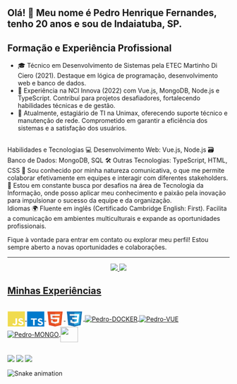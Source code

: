 
## Olá! 👋 Meu nome é Pedro Henrique Fernandes, tenho 20 anos e sou de Indaiatuba, SP.

<h2>Formação e Experiência Profissional</h2>
<ul>
 <li style="list_style:none;">🎓 Técnico em Desenvolvimento de Sistemas pela ETEC Martinho Di Ciero (2021). Destaque em lógica de programação, desenvolvimento web e banco de dados.</li>
 <li style="list_style:none;">💼 Experiência na NCI Innova (2022) com Vue.js, MongoDB, Node.js e TypeScript. Contribuí para projetos desafiadores, fortalecendo habilidades técnicas e de gestão.</li>
 <li style="list_style:none;">🔧 Atualmente, estagiário de TI na Unimax, oferecendo suporte técnico e manutenção de rede. Comprometido em garantir a eficiência dos sistemas e a satisfação dos usuários.</li>
</ul>

<br>
Habilidades e Tecnologias
💻 Desenvolvimento Web: Vue.js, Node.js
🗃️ Banco de Dados: MongoDB, SQL
🛠️ Outras Tecnologias: TypeScript, HTML, CSS
💬 Sou conhecido por minha natureza comunicativa, o que me permite colaborar efetivamente em equipes e interagir com diferentes stakeholders.
🚀 Estou em constante busca por desafios na área de Tecnologia da Informação, onde posso aplicar meu conhecimento e paixão pela inovação para impulsionar o sucesso da equipe e da organização.
<br>
Idiomas
🌍 Fluente em inglês (Certificado Cambridge English: First). Facilita a comunicação em ambientes multiculturais e expande as oportunidades profissionais.

Fique à vontade para entrar em contato ou explorar meu perfil! Estou sempre aberto a novas oportunidades e colaborações.
<hr>

<div align="center">
  <a href="https://github.com/pedro-h-fernandes">
  <img height="180em" src="https://github-readme-stats.vercel.app/api?username=pedro-h-fernandes&show_icons=true&theme=blueberry&include_all_commits=true&count_private=true"/>
  <img height="180em" src="https://github-readme-stats.vercel.app/api/top-langs/?username=pedro-h-fernandes&layout=compact&langs_count=7&theme=blueberry"/>
</div>

  ## Minhas Experiências
<div style="display: inline_block"><br>
  <img align="center" alt="Pedro-Js"  height="35" width="40" src="https://raw.githubusercontent.com/devicons/devicon/master/icons/javascript/javascript-plain.svg">
  <img align="center" alt="Pedro-Ts"  height="35" width="40" src="https://raw.githubusercontent.com/devicons/devicon/master/icons/typescript/typescript-plain.svg">
  <img align="center" alt="Pedro-HTML"  height="35" width="40" src="https://raw.githubusercontent.com/devicons/devicon/master/icons/html5/html5-original.svg">
  <img align="center" alt="Pedro-CSS"  height="35" width="40" src="https://raw.githubusercontent.com/devicons/devicon/master/icons/css3/css3-original.svg"> 
  <img align="center" alt="Pedro-DOCKER"   height="35" width="40" src="https://cdn.jsdelivr.net/gh/devicons/devicon/icons/docker/docker-original.svg"  />    
  <img align="center" alt="Pedro-VUE" height="35" width="40" src="https://cdn.jsdelivr.net/gh/devicons/devicon/icons/vuejs/vuejs-original.svg" />          
  <img align="center" alt="Pedro-MONGO" height="35" width="40" src="https://cdn.jsdelivr.net/gh/devicons/devicon/icons/mongodb/mongodb-plain-wordmark.svg" />
  <img align="center" height="35" width="40" src="https://cdn.jsdelivr.net/gh/devicons/devicon/icons/react/react-original-wordmark.svg" />        
</div>

##

<div> 
  <a href="https://instagram.com/pedroh_fernandes_" target="_blank"><img src="https://img.shields.io/badge/-Instagram-%23E4405F?style=for-the-badge&logo=instagram&logoColor=white" target="_blank"></a>
  <a href = "mailto:pfernandes180103@gmail.com"><img src="https://img.shields.io/badge/-Gmail-%23333?style=for-the-badge&logo=gmail&logoColor=white" target="_blank"></a>
  <a href="https://www.linkedin.com/in/pedro-henr-fernandes" target="_blank"><img src="https://img.shields.io/badge/-LinkedIn-%230077B5?style=for-the-badge&logo=linkedin&logoColor=white" target="_blank"></a> 
 
  ![Snake animation](https://github.com/pedro-h-fernandes/blob/output/github-contribution-grid-snake.svg)
 
</div>
